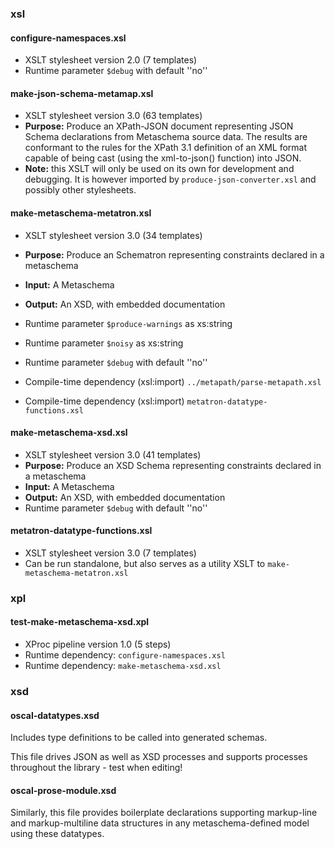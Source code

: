 

### xsl

#### configure-namespaces.xsl

- XSLT stylesheet version 2.0 (7 templates)
- Runtime parameter `$debug` with default ''no''

#### make-json-schema-metamap.xsl

- XSLT stylesheet version 3.0 (63 templates)
- **Purpose:** Produce an XPath-JSON document representing JSON Schema declarations from Metaschema source data. The results are conformant to the rules for the XPath 3.1 definition of an XML format capable of being cast (using the xml-to-json() function) into JSON.
- **Note:** this XSLT will only be used on its own for development and debugging. It is however imported by `produce-json-converter.xsl` and possibly other stylesheets.

#### make-metaschema-metatron.xsl

- XSLT stylesheet version 3.0 (34 templates)
- **Purpose:** Produce an Schematron representing constraints declared in a metaschema
- **Input:** A Metaschema
- **Output:** An XSD, with embedded documentation
- Runtime parameter `$produce-warnings` as xs:string
- Runtime parameter `$noisy` as xs:string
- Runtime parameter `$debug` with default ''no''

- Compile-time dependency (xsl:import) `../metapath/parse-metapath.xsl`
- Compile-time dependency (xsl:import) `metatron-datatype-functions.xsl`

#### make-metaschema-xsd.xsl

- XSLT stylesheet version 3.0 (41 templates)
- **Purpose:** Produce an XSD Schema representing constraints declared in a metaschema
- **Input:** A Metaschema
- **Output:** An XSD, with embedded documentation
- Runtime parameter `$debug` with default ''no''

#### metatron-datatype-functions.xsl

- XSLT stylesheet version 3.0 (7 templates)
- Can be run standalone, but also serves as a utility XSLT to `make-metaschema-metatron.xsl`

### xpl

#### test-make-metaschema-xsd.xpl

- XProc pipeline version 1.0 (5 steps)
- Runtime dependency: `configure-namespaces.xsl`
- Runtime dependency: `make-metaschema-xsd.xsl`

### xsd

#### oscal-datatypes.xsd

Includes type definitions to be called into generated schemas.

This file drives JSON as well as XSD processes and supports processes throughout the library - test when editing!

#### oscal-prose-module.xsd

Similarly, this file provides boilerplate declarations supporting markup-line and markup-multiline data structures in any metaschema-defined model using these datatypes.
